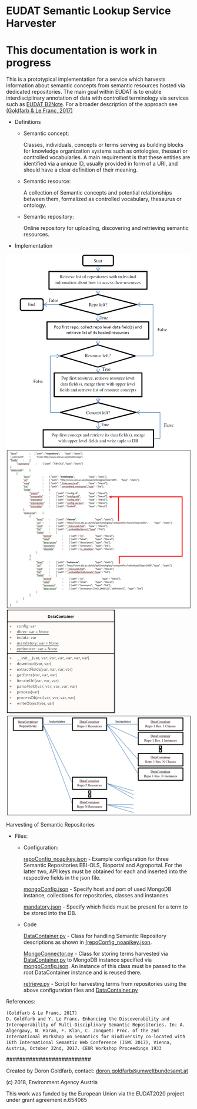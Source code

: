 # EUDAT Semantic Lookup Service Harvester

# This documentation is work in progress

This is a prototypical implementation for a service which harvests information about semantic concepts from semantic resources hosted via dedicated repositories. The main goal within EUDAT is to enable interdisciplinary annotation of data with controlled terminology via services such as [EUDAT B2Note](https://github.com/EUDAT-B2NOTE/b2note). For a broader description of the approach see [(Goldfarb & Le Franc, 2017)](http://ceur-ws.org/Vol-1933/paper-7.pdf)

* Definitions


    * Semantic concept: 

        Classes, individuals, concepts or terms serving as building blocks for knowledge organization systems such as ontologies, thesauri or controlled vocabularies. A main requirement is that these entities are identified via a unique ID, usually provided in form of a URI, and should have a clear definition of their meaning.

    * Semantic resource: 

        A collection of Semantic concepts and potential relationships between them, formalized as controlled vocabulary, thesaurus or ontology.

    * Semantic repository: 

        Online repository for uploading, discovering and retrieving semantic resources.

* Implementation

<img align="middle" src="https://raw.githubusercontent.com/EUDAT-SLS/eudat_ols_aggregator/adea9dc6f063b09d6ce4ff3cf1ed45e6bebaac2e/images/basic_workflow.PNG" width="500"/>

<img align="middle" src="https://raw.githubusercontent.com/EUDAT-SLS/eudat_ols_aggregator/adea9dc6f063b09d6ce4ff3cf1ed45e6bebaac2e/images/exampleconfig.PNG"/>

<img align="middle" src="https://raw.githubusercontent.com/EUDAT-SLS/eudat_ols_aggregator/adea9dc6f063b09d6ce4ff3cf1ed45e6bebaac2e/images/DataContainer.PNG" width="300"/>

<img align="middle" src="https://raw.githubusercontent.com/EUDAT-SLS/eudat_ols_aggregator/adea9dc6f063b09d6ce4ff3cf1ed45e6bebaac2e/images/DataContainer_invocation.PNG"/>

Harvesting of Semantic Repositories

* Files:

    * Configuration:

      [repoConfig_noapikey.json](repoConfig_noapikey.json) - Example configuration for three Semantic Repositories EBI-OLS, Bioportal and Agroportal. For the latter two, API keys must be obtained for each and inserted into the respective <YOUR XXXPORTAL API KEY HERE> fields in the json file.

      [mongoConfig.json](mongoConfig.json) - Specify host and port of used MongoDB instance, collections for repositories, classes and instances

      [mandatory.json](mandatory.json) - Specify which fields must be present for a term to be stored into the DB.

    * Code

      [DataContainer.py](DataContainer.py) - Class for handling Semantic Repository descriptions as shown in [(repoConfig_noapikey.json](repoConfig_noapikey.json).

      [MongoConnector.py](MongoConnector.py) - Class for storing terms harvested via [DataContainer.py](DataContainer.py) to MongoDB instance specified via [mongoConfig.json](mongoConfig.json). An instance of this class must be passed to the root DataContainer instance and is reused there.

      [retrieve.py](retrieve.py) - Script for harvesting terms from repositories using the above configuration files and [DataContainer.py](DataContainer.py)


References:

    (Goldfarb & Le Franc, 2017) 
    D. Goldfarb and Y. Le Franc. Enhancing the Discoverability and Interoperability of Multi-Disciplinary Semantic Repositories. In: A. Algergawy, N. Karam, F. Klan, C. Jonquet: Proc. of the 2nd International Workshop on Semantics for Biodiversity co-located with 16th International Semantic Web Conference (ISWC 2017), Vienna, Austria, October 22nd, 2017. CEUR Workshop Proceedings 1933


##########################

Created by Doron Goldfarb, contact: doron.goldfarb@umweltbundesamt.at

(c) 2018, Environment Agency Austria


This work was funded by the European Union via the EUDAT2020 project under grant agreement n.654065
